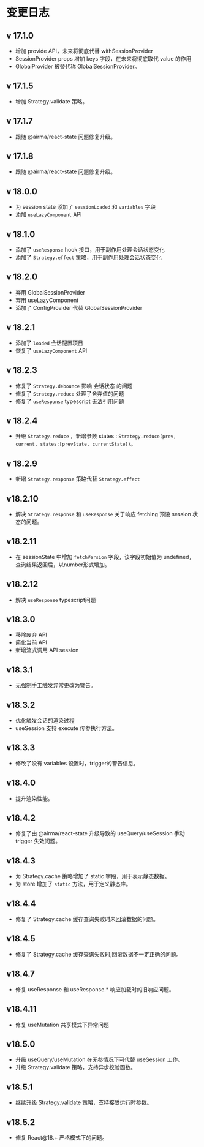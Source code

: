 # 变更日志

## v 17.1.0

* 增加 provide API，未来将彻底代替 withSessionProvider
* SessionProvider props 增加 keys 字段，在未来将彻底取代 value 的作用
* GlobalProvider 被替代称 GlobalSessionProvider。

## v 17.1.5

* 增加 Strategy.validate 策略。

## v 17.1.7

* 跟随 @airma/react-state 问题修复升级。

## v 17.1.8

* 跟随 @airma/react-state 问题修复升级。

## v 18.0.0

* 为 session state 添加了 `sessionLoaded` 和 `variables` 字段
* 添加 `useLazyComponent` API

## v 18.1.0

* 添加了 `useResponse` hook 接口，用于副作用处理会话状态变化
* 添加了 `Strategy.effect` 策略，用于副作用处理会话状态变化

## v 18.2.0

* 弃用 GlobalSessionProvider
* 弃用 useLazyComponent
* 添加了 ConfigProvider 代替 GlobalSessionProvider

## v 18.2.1

* 添加了 `loaded` 会话配置项目
* 恢复了 `useLazyComponent` API

## v 18.2.3

* 修复了 `Strategy.debounce`  影响 会话状态 的问题
* 修复了 `Strategy.reduce` 处理了舍弃值的问题
* 修复了 `useResponse` typescript 无法引用问题

## v 18.2.4

* 升级 `Strategy.reduce` ，新增参数 states : `Strategy.reduce(prev, current, states:[prevState, currentState])`。

## v 18.2.9

* 新增 `Strategy.response` 策略代替 `Strategy.effect`

## v18.2.10

* 解决 `Strategy.response` 和 `useResponse` 关于响应 fetching 预设 session 状态的问题。

## v18.2.11

* 在 sessionState 中增加 `fetchVersion` 字段，该字段初始值为 undefined，查询结果返回后，以number形式增加。

## v18.2.12

* 解决 `useResponse` typescript问题

## v18.3.0

* 移除废弃 API
* 简化当前 API
* 新增流式调用 API session

## v18.3.1

* 无强制手工触发异常更改为警告。

## v18.3.2

* 优化触发会话的渲染过程
* useSession 支持 execute 传参执行方法。

## v18.3.3

* 修改了没有 variables 设置时，trigger的警告信息。

## v18.4.0

* 提升渲染性能。

## v18.4.2

* 修复了由 @airma/react-state 升级导致的 useQuery/useSession 手动 trigger 失效问题。

## v18.4.3

* 为 Strategy.cache 策略增加了 static 字段，用于表示静态数据。
* 为 store 增加了 `static` 方法，用于定义静态库。

## v18.4.4

* 修复了 Strategy.cache 缓存查询失败时未回滚数据的问题。

## v18.4.5

* 修复了 Strategy.cache 缓存查询失败时,回滚数据不一定正确的问题。

## v18.4.7

* 修复 useResponse 和 useResponse.* 响应加载时的旧响应问题。

## v18.4.11

* 修复 useMutation 共享模式下异常问题

## v18.5.0

* 升级 useQuery/useMutation 在无参情况下可代替 useSession 工作。
* 升级 Strategy.validate 策略，支持异步校验函数。

## v18.5.1

* 继续升级 Strategy.validate 策略，支持接受运行时参数。

## v18.5.2

* 修复 React@18.+ 严格模式下的问题。
